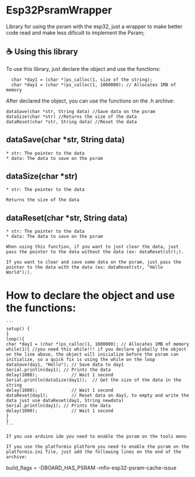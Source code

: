 # Esp32PsramWrapper

Library for using the psram with the esp32, just a wrapper to make better code read and make less dificult to implement the Psram;

## ☕ Using this library

To use this library, just declare the object and use the functions:

```
  char *day1 = (char *)ps_calloc(1, size of the string);
  char *day1 = (char *)ps_calloc(1, 1000000); // Allocates 1MB of memory
```

After declared the object, you can use the functions on the .h archive:

```	
dataSave(char *str, String data) //Save data on the psram
dataSize(char *str) //Returns the size of the data
dataReset(char *str, String data) //Reset the data
```

## dataSave(char *str, String data)

    * str: The pointer to the data
    * data: The data to save on the psram


## dataSize(char *str)

    * str: The pointer to the data

    Returns the size of the data

## dataReset(char *str, String data)

    * str: The pointer to the data
    * data: The data to save on the psram

    When using this function, if you want to just clear the data, just pass the pointer to the data without the data (ex: dataReset(str);).

    If you want to clear and save some data on the psram, just pass the pointer to the data with the data (ex: dataReset(str, "Hello World");).

# How to declare the object and use the functions:

    ```
    setup() {
    }
    loop(){
    char *day1 = (char *)ps_calloc(1, 1000000); // Allocates 1MB of memory
    while(1){ //you need this while!!! if you declare globally the object on the line above, the object will inicialize before the psram can initialize, so a quick fix is using the while on the loop
    dataSave(day1, "Hello"); // Save data to day1
    Serial.println(day1); // Prints the data
	delay(1000);			 // Wait 1 second
    Serial.println(dataSize(day1));	 // Get the size of the data in the string
	delay(1000);			 // Wait 1 second
	dataReset(day1);		 // Reset data on day1, to empty and write the data just use dataReset(day1, String newdata)
    Serial.println(day1); // Prints the data
	delay(1000);			 // Wait 1 second
    }
    }
    ```

    If you use arduino ide you need to enable the psram on the tools menu

    If you use the platformio platform you need to enable the psram on the platformio.ini file, just add the following lines on the end of the archive:
build_flags =
    -DBOARD_HAS_PSRAM 
    -mfix-esp32-psram-cache-issue